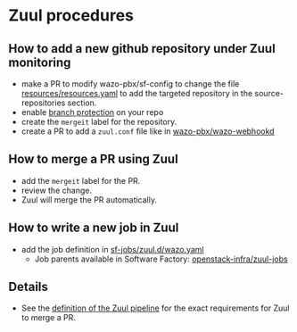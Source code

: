 # Zuul procedures

## How to add a new github repository under Zuul monitoring

- make a PR to modify wazo-pbx/sf-config to change the file
  [resources/resources.yaml](https://github.com/wazo-pbx/sf-config/blob/master/resources/resources.yaml) to add the targeted repository in the
  source-repositories section.
- enable [branch protection](https://zuul.wazo.community/docs/user/zuul_user.html#zuul-github-branch-protection) on your repo
- create the `mergeit` label for the repository.
- create a PR to add a `zuul.conf` file like in [wazo-pbx/wazo-webhookd](https://github.com/wazo-pbx/wazo-webhookd/blob/master/zuul.yaml)

## How to merge a PR using Zuul

- add the `mergeit` label for the PR.
- review the change.
- Zuul will merge the PR automatically.

## How to write a new job in Zuul

- add the job definition in [sf-jobs/zuul.d/wazo.yaml](https://github.com/wazo-pbx/sf-jobs/blob/master/zuul.d/wazo.yaml)
  - Job parents available in Software Factory: [openstack-infra/zuul-jobs](https://github.com/openstack-infra/zuul-jobs/tree/master/roles)

## Details

- See the [definition of the Zuul pipeline](https://github.com/wazo-pbx/sf-config/blob/master/zuul.d/_pipelines.yaml#L46-L56) for the exact requirements for Zuul to merge a PR.

